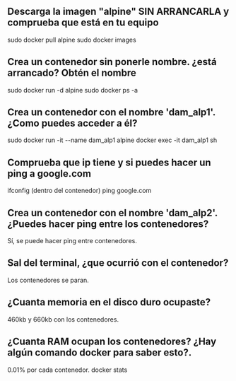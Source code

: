 ## Descarga la imagen "alpine" SIN ARRANCARLA y comprueba que está en tu equipo 
  sudo docker pull alpine 
  sudo docker images

## Crea un contenedor sin ponerle nombre. ¿está arrancado? Obtén el nombre 
  sudo docker run -d alpine
  sudo docker ps -a

## Crea un contenedor con el nombre 'dam_alp1'. ¿Como puedes acceder a él? 
  sudo docker run -it --name dam_alp1 alpine
  docker exec -it dam_alp1 sh

## Comprueba que ip tiene y si puedes hacer un ping a google.com 
  ifconfig (dentro del contenedor)
  ping google.com
     
## Crea un contenedor con el nombre 'dam_alp2'. ¿Puedes hacer ping entre los contenedores? 
  Sí, se puede hacer ping entre contenedores.

## Sal del terminal, ¿que ocurrió con el contenedor? 
  Los contenedores se paran.
  
## ¿Cuanta memoria en el disco duro ocupaste? 
  460kb y 660kb con los contenedores.

## ¿Cuanta RAM ocupan los contenedores? ¿Hay algún comando docker para saber esto?. 
  0.01% por cada contenedor.
  docker stats
